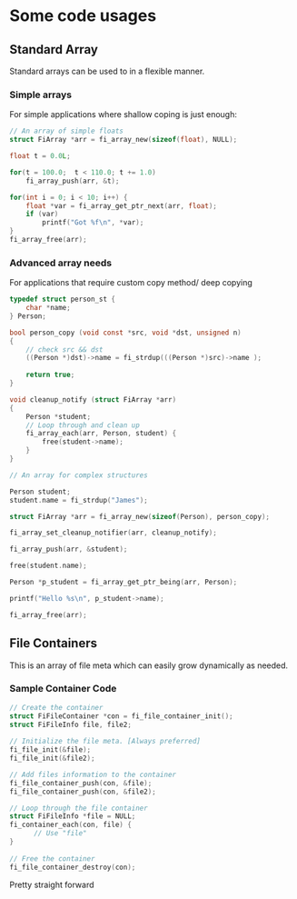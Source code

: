 # Some code usages

## Standard Array
Standard arrays can be used to in a flexible manner.

### Simple arrays
For simple applications where shallow coping is just enough:
```C
// An array of simple floats
struct FiArray *arr = fi_array_new(sizeof(float), NULL);

float t = 0.0L;

for(t = 100.0;  t < 110.0; t += 1.0)
    fi_array_push(arr, &t);

for(int i = 0; i < 10; i++) {
    float *var = fi_array_get_ptr_next(arr, float);
    if (var)
        printf("Got %f\n", *var);
}
fi_array_free(arr);

```
### Advanced array needs
For applications that require custom copy method/ deep copying
```C
typedef struct person_st {
    char *name;
} Person;

bool person_copy (void const *src, void *dst, unsigned n)
{
    // check src && dst
    ((Person *)dst)->name = fi_strdup(((Person *)src)->name );
    
    return true;
}

void cleanup_notify (struct FiArray *arr)
{
    Person *student;
    // Loop through and clean up
    fi_array_each(arr, Person, student) {
        free(student->name);
    }
}

// An array for complex structures

Person student;
student.name = fi_strdup("James");

struct FiArray *arr = fi_array_new(sizeof(Person), person_copy);

fi_array_set_cleanup_notifier(arr, cleanup_notify);

fi_array_push(arr, &student);

free(student.name);

Person *p_student = fi_array_get_ptr_being(arr, Person);

printf("Hello %s\n", p_student->name); 

fi_array_free(arr);


```

## File Containers
This is an array of file meta which can easily grow dynamically as needed.

### Sample Container Code
```C
// Create the container 
struct FiFileContainer *con = fi_file_container_init();
struct FiFileInfo file, file2;
 
// Initialize the file meta. [Always preferred]
fi_file_init(&file);
fi_file_init(&file2);

// Add files information to the container
fi_file_container_push(con, &file);
fi_file_container_push(con, &file2);

// Loop through the file container
struct FiFileInfo *file = NULL;
fi_container_each(con, file) {
      // Use "file"
}
    
// Free the container
fi_file_container_destroy(con);
```

Pretty straight forward
